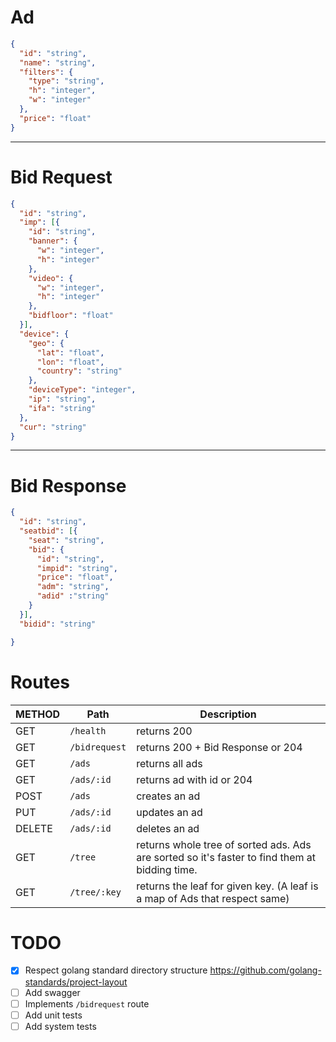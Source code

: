 # Ad

```JSON
{
  "id": "string",
  "name": "string",
  "filters": {
    "type": "string",
    "h": "integer",
    "w": "integer"
  },
  "price": "float"
}
```

---

# Bid Request

```JSON
{
  "id": "string",
  "imp": [{
    "id": "string",
    "banner": {
      "w": "integer",
      "h": "integer"
    },
    "video": {
      "w": "integer",
      "h": "integer"
    },
    "bidfloor": "float"
  }],
  "device": {
    "geo": {
      "lat": "float",
      "lon": "float",
      "country": "string"
    },
    "deviceType": "integer",
    "ip": "string",
    "ifa": "string"
  },
  "cur": "string"
}
```

---

# Bid Response
```JSON
{
  "id": "string",
  "seatbid": [{
    "seat": "string",
    "bid": {
      "id": "string",
      "impid": "string",
      "price": "float",
      "adm": "string",
      "adid" :"string"
    }
  }],
  "bidid": "string"

}
```

# Routes
| METHOD | Path | Description |
|---|---|---|
| GET | `/health` | returns 200 |
| GET | `/bidrequest` | returns 200 + Bid Response or 204 | 
| GET | `/ads` | returns all ads |
| GET | `/ads/:id` | returns ad with id or 204 |
| POST | `/ads` | creates an ad |
| PUT | `/ads/:id` | updates an ad |
| DELETE | `/ads/:id` | deletes an ad |
| GET | `/tree` | returns whole tree of sorted ads. Ads are sorted so it's faster to find them at bidding time. |
| GET | `/tree/:key` | returns the leaf for given key. (A leaf is a map of Ads that respect same)|

# TODO
 - [x] Respect golang standard directory structure https://github.com/golang-standards/project-layout
 - [ ] Add swagger
 - [ ] Implements `/bidrequest` route
 - [ ] Add unit tests
 - [ ] Add system tests